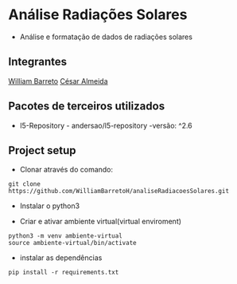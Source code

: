 # Análise Radiações Solares
- Análise e formatação de dados de radiações solares

## Integrantes
[William Barreto](https://github.com/WilliamBarretoH)
[César Almeida](https://github.com/cesaralmeida93)

## Pacotes de terceiros utilizados
- l5-Repository - andersao/l5-repository -versão: ^2.6

## Project setup
- Clonar através do comando:

```
git clone https://github.com/WilliamBarretoH/analiseRadiacoesSolares.git
```

- Instalar o python3

- Criar e ativar ambiente virtual(virtual enviroment)

```
python3 -m venv ambiente-virtual
source ambiente-virtual/bin/activate
```


- instalar as dependências

```
pip install -r requirements.txt
```

